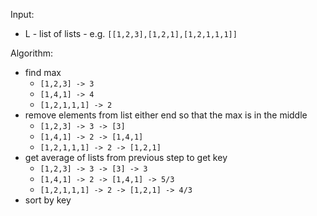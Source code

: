 Input:

- L - list of lists - e.g. `[[1,2,3],[1,2,1],[1,2,1,1,1]]`

Algorithm:
- find max
  - `[1,2,3] -> 3`
  - `[1,4,1] -> 4`
  - `[1,2,1,1,1] -> 2`
- remove elements from list either end so that the max is in the middle
  - `[1,2,3] -> 3 -> [3]`
  - `[1,4,1] -> 2 -> [1,4,1]`
  - `[1,2,1,1,1] -> 2 -> [1,2,1]`
- get average of lists from previous step to get key
  - `[1,2,3] -> 3 -> [3] -> 3`
  - `[1,4,1] -> 2 -> [1,4,1] -> 5/3`
  - `[1,2,1,1,1] -> 2 -> [1,2,1] -> 4/3`
- sort by key